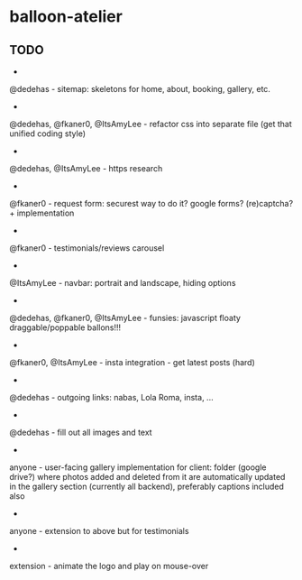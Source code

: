 # balloon-atelier

## TODO

*

@dedehas - sitemap: skeletons for home, about, booking, gallery, etc.

*

@dedehas, @fkaner0, @ItsAmyLee - refactor css into separate file (get that unified coding style)

*

@dedehas, @ItsAmyLee - https research

*

@fkaner0 - request form: securest way to do it? google forms? (re)captcha? + implementation

*

@fkaner0 - testimonials/reviews carousel

*

@ItsAmyLee - navbar: portrait and landscape, hiding options

*

@dedehas, @fkaner0, @ItsAmyLee - funsies: javascript floaty draggable/poppable ballons!!!

*

@fkaner0, @ItsAmyLee - insta integration - get latest posts (hard)

*

@dedehas - outgoing links: nabas, Lola Roma, insta, ...

*

@dedehas - fill out all images and text

*

anyone - user-facing gallery implementation for client: folder (google drive?) where photos added and deleted from it are automatically updated in the gallery section (currently all backend), preferably captions included also

*

anyone - extension to above but for testimonials

*

extension - animate the logo and play on mouse-over
